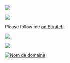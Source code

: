 <p align="left"><img src="https://img.shields.io/badge/-HTML5-E34F26?style=flat&logo=html5&logoColor=white&link=https://github.com/ELDRAZI-17e=true" /></p>

<p align="left"><img src="https://github-readme-stats.vercel.app/api?username=ELDRAZI-17&theme=tokyonight&show_icons=true&hide_border=true&count_private=true" /></p>

<p>Please follow me <a href="https://scratch.mit.edu/users/ELDRAZI-17/">on Scratch</a>.</p>

<p align="left"><img src="https://img.shields.io/github/repo-size/ELDRAZI-17/ELDRAZI-17"/></p>

<p align="left"><img src="http://www.azote.org/pub/azote_468_60_blanc.gif"/></p>

<a href='http://www.azote.org/' title='Nom de domaine' target='_blank'><img
src='http://www.azote.org/pub/azote_468_60_blanc.gif ' alt='Nom de domaine' border="0" /></a>
